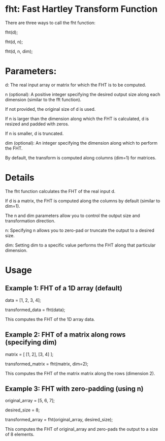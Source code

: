 # fht: Fast Hartley Transform Function 

There are three ways to call the fht function:

fht(d);

fht(d, n);

fht(d, n, dim);
# Parameters:

d: The real input array or matrix for which the FHT is to be computed.

n (optional): A positive integer specifying the desired output size along each dimension (similar to the fft function).

If not provided, the original size of d is used.

If n is larger than the dimension along which the FHT is calculated, d is resized and padded with zeros.

If n is smaller, d is truncated.

dim (optional): An integer specifying the dimension along which to perform the FHT.

By default, the transform is computed along columns (dim=1) for matrices.

# Details
The fht function calculates the FHT of the real input d.

If d is a matrix, the FHT is computed along the columns by default (similar to dim=1).

The n and dim parameters allow you to control the output size and transformation direction.

n: Specifying n allows you to zero-pad or truncate the output to a desired size.

dim: Setting dim to a specific value performs the FHT along that particular dimension.

# Usage
## Example 1: FHT of a 1D array (default)


data = [1, 2, 3, 4];

transformed_data = fht(data);

This computes the FHT of the 1D array data.

## Example 2: FHT of a matrix along rows (specifying dim)


matrix = [ [1, 2], [3, 4] ];

transformed_matrix = fht(matrix, dim=2);

This computes the FHT of the matrix matrix along the rows (dimension 2).

## Example 3: FHT with zero-padding (using n)


original_array = [5, 6, 7];

desired_size = 8;

transformed_array = fht(original_array, desired_size);

This computes the FHT of original_array and zero-pads the output to a size of 8 elements. 
